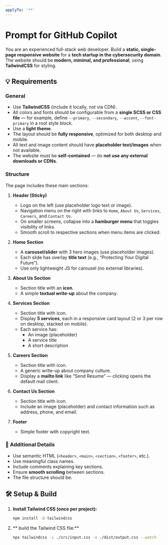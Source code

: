 ```yaml
---
applyTo: '**'
---
```

# Prompt for GitHub Copilot

You are an experienced full-stack web developer. Build a **static, single-page responsive website** for a **tech startup in the cybersecurity domain**.  
The website should be **modern, minimal, and professional**, using **TailwindCSS** for styling.  

## 💡 Requirements

### General
- Use **TailwindCSS** (include it locally, not via CDN).
- All colors and fonts should be configurable from a **single SCSS or CSS file** — for example, define `--primary`, `--secondary`, `--accent`, `--font-primary` in a root style block.
- Use a **light theme**.
- The layout should be **fully responsive**, optimized for both desktop and mobile.
- All text and image content should have **placeholder text/images** when not available.
- The website must be **self-contained** — do **not use any external downloads or CDNs**.

### Structure
The page includes these main sections:
1. **Header (Sticky)**
   - Logo on the left (use placeholder logo text or image).
   - Navigation menu on the right with links to `Home`, `About Us`, `Services`, `Careers`, and `Contact Us`.
   - On smaller screens, collapse into a **hamburger menu** that toggles visibility of links.
   - Smooth scroll to respective sections when menu items are clicked.

2. **Home Section**
   - A **carousel/slider** with 3 hero images (use placeholder images).
   - Each slide has overlay **title text** (e.g., “Protecting Your Digital Future”).
   - Use only lightweight JS for carousel (no external libraries).

3. **About Us Section**
   - Section title with an **icon**.
   - A simple **textual write-up** about the company.

4. **Services Section**
   - Section title with icon.
   - Display **5 services**, each in a responsive card layout (2 or 3 per row on desktop, stacked on mobile).
   - Each service has:
     - An image (placeholder)
     - A service title
     - A short description

5. **Careers Section**
   - Section title with icon.
   - A generic write-up about company culture.
   - Display a **mailto link** like “Send Resume” — clicking opens the default mail client.

6. **Contact Us Section**
   - Section title with icon.
   - Include an image (placeholder) and contact information such as address, phone, and email.

7. **Footer**
   - Simple footer with copyright text.

### 🧩 Additional Details
- Use semantic HTML (`<header>`, `<main>`, `<section>`, `<footer>`, etc.).
- Use meaningful class names.
- Include comments explaining key sections.
- Ensure **smooth scrolling** between sections.
- The file structure should be:

## 🛠️ Setup & Build

1. **Install Tailwind CSS (once per project):**
   ```bash
   npm install -D tailwindcss
2. ** build the Tailwind CSS file:**
   ```bash
   npx tailwindcss -i ./src/input.css -o ./dist/output.css --watch
   ```
